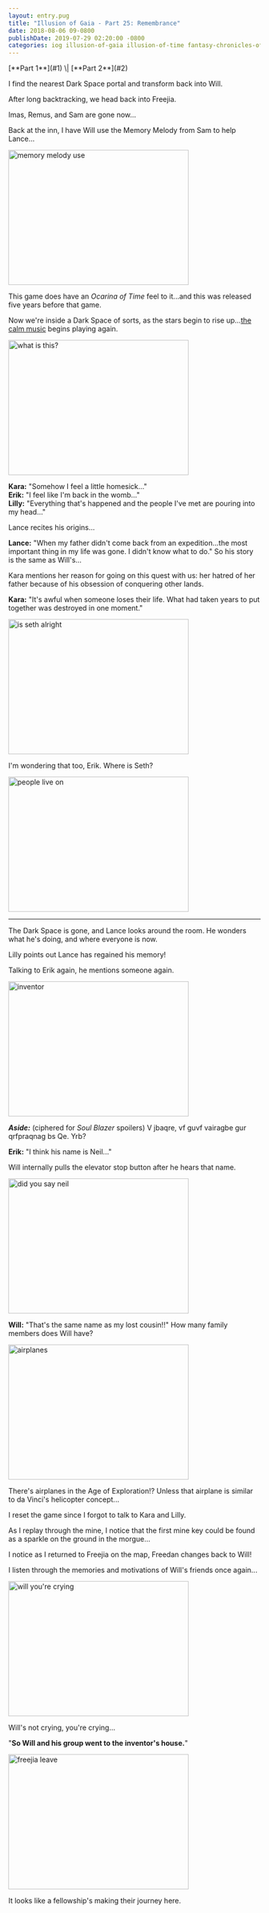 ```yaml
---
layout: entry.pug
title: "Illusion of Gaia - Part 25: Remembrance"
date: 2018-08-06 09-0800
publishDate: 2019-07-29 02:20:00 -0800
categories: iog illusion-of-gaia illusion-of-time fantasy-chronicles-of-gaia gaia-gensoki quintet-enix playthroughs
---
```


<p class="entry-partination" markdown="1">[**Part 1**](#1) \| [**Part 2**](#2)</p>

<a name="1"></a>

I find the nearest Dark Space portal and transform back into Will.

After long backtracking, we head back into Freejia.

Imas, Remus, and Sam are gone now...

Back at the inn, I have Will use the Memory Melody from Sam to help Lance...

<img src="https://i.imgur.com/ePGPmfF.png" alt="memory melody use" width="360" height="270" id="liveblog" />

This game does have an *Ocarina of Time* feel to it...and this was released five years before that game.

Now we're inside a Dark Space of sorts, as the stars begin to rise up...<a href="https://www.youtube.com/watch?v=wneh3m88xkM">the calm music</a> begins playing again.

<img src="https://i.imgur.com/H4xHoKY.png" alt="what is this?" width="360" height="270" id="liveblog" />

**Kara:** "Somehow I feel a little homesick..."<br/>
**Erik:** "I feel like I'm back in the womb..."<br/>
**Lilly:** "Everything that's happened and the people I've met are pouring into my head..."

Lance recites his origins...

**Lance:** "When my father didn't come back from an expedition...the most important thing in my life was gone. I didn't know what to do." So his story is the same as Will's...

Kara mentions her reason for going on this quest with us: her hatred of her father because of his obsession of conquering other lands.

**Kara:** "It's awful when someone loses their life. What had taken years to put together was destroyed in one moment."

<img src="https://i.imgur.com/bABvFQK.png" alt="is seth alright" width="360" height="270" id="liveblog" />

I'm wondering that too, Erik. Where is Seth?

<img src="https://i.imgur.com/QwpPKCK.png" alt="people live on" width="360" height="270" id="liveblog" />

<a name="2"></a>

---

The Dark Space is gone, and Lance looks around the room. He wonders what he's doing, and where everyone is now.

Lilly points out Lance has regained his memory!

Talking to Erik again, he mentions someone again.

<img src="https://i.imgur.com/0rjFHAZ.png" alt="inventor" width="360" height="270" id="liveblog" />

***Aside:*** (ciphered for *Soul Blazer* spoilers) V jbaqre, vf guvf vairagbe gur qrfpraqnag bs Qe. Yrb?

**Erik:** "I think his name is Neil..."

Will internally pulls the elevator stop button after he hears that name.

<img src="https://i.imgur.com/XsptnTq.png" alt="did you say neil" width="360" height="270" id="liveblog" />

**Will:** "That's the same name as my lost cousin!!" How many family members does Will have?

<img src="https://i.imgur.com/IBTvMqJ.png" alt="airplanes" width="360" height="270" id="liveblog" />

There's airplanes in the Age of Exploration!? Unless that airplane is similar to da Vinci's helicopter concept...

I reset the game since I forgot to talk to Kara and Lilly.

As I replay through the mine, I notice that the first mine key could be found as a sparkle on the ground in the morgue...

I notice as I returned to Freejia on the map, Freedan changes back to Will!

I listen through the memories and motivations of Will's friends once again...

<img src="https://i.imgur.com/6tafQFb.png" alt="will you're crying" width="360" height="270" id="liveblog" />

Will's not crying, you're crying...

"**So Will and his group went to the inventor's house.**"

<img src="https://i.imgur.com/wB1i8GD.png" alt="freejia leave" width="360" height="270" id="liveblog" />

It looks like a fellowship's making their journey here.